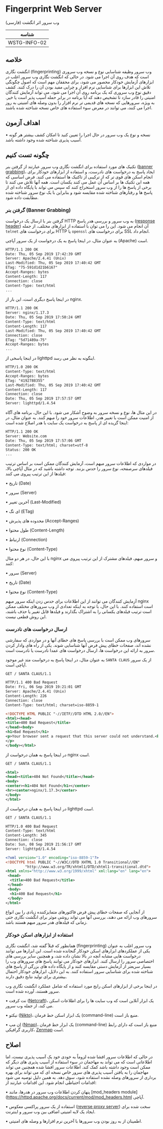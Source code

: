 # Fingerprint Web Server

وب سرور اثر انگشت (فارسی)

|شناسه          |
|------------|
|WSTG-INFO-02|

## خلاصه

انگشت نگاری (fingerprinting) وب سرور وظیفه شناسایی نوع و نسخه وب سروری است که هدف روی آن اجرا می شود. در حالی که انگشت نگاری وب سرور اغلب در ابزارهای آزمایش خودکار محصور می شود، برای محققان مهم است که اصول چگونگی تلاش این ابزارها برای شناسایی نرم افزار و چرایی مفید بودن آن را درک کنند.
کشف دقیق نوع وب سروری که یک برنامه روی آن اجرا می شود، می تواند آزمایش کنندگان امنیتی را قادر سازد تا تشخیص دهند که آیا برنامه در برابر حمله آسیب پذیر است یا خیر. به ویژه، سرورهایی که نسخه های قدیمی تر نرم افزار را بدون وصله های امنیتی به روز اجرا می کنند، می توانند در معرض سوء استفاده های خاص نسخه شناخته شده باشند.

## اهداف آزمون

• نسخه و نوع یک وب سرور در حال اجرا را تعیین کنید تا امکان کشف بیشتر هر گونه آسیب پذیری شناخته شده وجود داشته باشد.

## چگونه تست کنیم

تکنیک های مورد استفاده برای انگشت نگاری وب سرور عبارتند از گرفتن بنر ([banner grabbing](https://en.wikipedia.org/wiki/Banner_grabbing))، ایجاد پاسخ به درخواست های نادرست، و استفاده از ابزارهای خودکار برای انجام اسکن های قوی تر که از ترکیبی از تاکتیک ها استفاده می کنند. فرض اساسی که همه این تکنیک ها بر اساس آن عمل می کنند یکسان است. همه آنها تلاش می کنند تا برخی از پاسخ ها را از وب سرور استخراج کنند که سپس می تواند با پایگاه داده ای از پاسخ ها و رفتارهای شناخته شده مقایسه شود و بنابراین با یک نوع سرور شناخته شده مطابقت داده شود.

### گرفتن بنر (Banner Grabbing)

گرفتن بنر با ارسال یک درخواست HTTP به وب سرور و بررسی هدر پاسخ ([response header](https://developer.mozilla.org/en-US/docs/Glossary/Response_header)) آن انجام می شود. این را می توان با استفاده از ابزارهای مختلف، از جمله `telnet` برای درخواست های HTTP یا `openssl` برای درخواست های SSL انجام داد.

به عنوان مثال، در اینجا پاسخ به یک درخواست از یک سرور آپاچی (Apache) است.

```xml
HTTP/1.1 200 OK
Date: Thu, 05 Sep 2019 17:42:39 GMT
Server: Apache/2.4.41 (Unix)
Last-Modified: Thu, 05 Sep 2019 17:40:42 GMT
ETag: "75-591d1d21b6167"
Accept-Ranges: bytes
Content-Length: 117
Connection: close
Content-Type: text/html
...
```

در اینجا پاسخ دیگری است، این بار از nginx.

```xml
HTTP/1.1 200 OK
Server: nginx/1.17.3
Date: Thu, 05 Sep 2019 17:50:24 GMT
Content-Type: text/html
Content-Length: 117
Last-Modified: Thu, 05 Sep 2019 17:40:42 GMT
Connection: close
ETag: "5d71489a-75"
Accept-Ranges: bytes
...
```

در اینجا پاسخی از lighttpd اینگونه به نظر می رسد.

```xml
HTTP/1.0 200 OK
Content-Type: text/html
Accept-Ranges: bytes
ETag: "4192788355"
Last-Modified: Thu, 05 Sep 2019 17:40:42 GMT
Content-Length: 117
Connection: close
Date: Thu, 05 Sep 2019 17:57:57 GMT
Server: lighttpd/1.4.54
```

در این مثال ها، نوع و نسخه سرور به وضوح آشکار می شود. با این حال، برنامه های آگاه از امنیت ممکن است با تغییر هدر، اطلاعات سرور خود را مبهم کنند. به عنوان مثال، در اینجا گزیده ای از پاسخ به درخواست یک سایت با هدر اصلاح شده است:

```xml
HTTP/1.1 200 OK
Server: Website.com
Date: Thu, 05 Sep 2019 17:57:06 GMT
Content-Type: text/html; charset=utf-8
Status: 200 OK
...
```

در مواردی که اطلاعات سرور مبهم است، آزمایش کنندگان ممکن است بر اساس ترتیب فیلدهای سرصفحه، نوع سرور را حدس بزنند. توجه داشته باشید که در مثال آپاچی بالا، فیلدها از این ترتیب پیروی می کنند:

• تاریخ (Date)

• سرور (Server)

• آخرین تغییر (Last-Modified)

• ای تگ (ETag)

• محدوده های پذیرش (Accept-Ranges)

• طول محتوا (Content-Length)

• ارتباط (Connection)

• نوع محتوا (Content-Type)

با این حال، در هر دو مثال nginx و سرور مبهم، فیلدهای مشترک از این ترتیب پیروی می کنند:

• سرور (Server)

• تاریخ (Date)

• نوع محتوا (Content-Type)

آزمایش کنندگان می توانند از این اطلاعات برای حدس زدن اینکه سرور مبهم nginx است استفاده کنند. با این حال، با توجه به اینکه تعدادی از وب سرورهای مختلف ممکن است ترتیب فیلدهای یکسانی را به اشتراک بگذارند و فیلدها قابل تغییر یا حذف باشند، این روش قطعی نیست.

### ارسال درخواست های نادرست

سرورهای وب ممکن است با بررسی پاسخ های خطای آنها و در مواردی که سفارشی نشده اند، صفحات خطای پیش فرض آنها شناسایی شوند. یکی از راه های وادار کردن سرور به ارائه این درخواست ها، ارسال درخواست های عمدا نادرست یا نادرست است.

به عنوان مثال، در اینجا پاسخ به درخواست متد غیر موجود `SANTA CLAUS` از یک سرور آپاچی است.

```xml
GET / SANTA CLAUS/1.1

HTTP/1.1 400 Bad Request
Date: Fri, 06 Sep 2019 19:21:01 GMT
Server: Apache/2.4.41 (Unix)
Content-Length: 226
Connection: close
Content-Type: text/html; charset=iso-8859-1

<!DOCTYPE HTML PUBLIC "-//IETF//DTD HTML 2.0//EN">
<html><head>
<title>400 Bad Request</title>
</head><body>
<h1>Bad Request</h1>
<p>Your browser sent a request that this server could not understand.<br />
</p>
</body></html>
```

در اینجا پاسخ به همان درخواست از nginx است.

```xml
GET / SANTA CLAUS/1.1

<html>
<head><title>404 Not Found</title></head>
<body>
<center><h1>404 Not Found</h1></center>
<hr><center>nginx/1.17.3</center>
</body>
</html>
```

در اینجا پاسخ به همان درخواست از lighttpd است.

```xml
GET / SANTA CLAUS/1.1

HTTP/1.0 400 Bad Request
Content-Type: text/html
Content-Length: 345
Connection: close
Date: Sun, 08 Sep 2019 21:56:17 GMT
Server: lighttpd/1.4.54

<?xml version="1.0" encoding="iso-8859-1"?>
<!DOCTYPE html PUBLIC "-//W3C//DTD XHTML 1.0 Transitional//EN"
         "http://www.w3.org/TR/xhtml1/DTD/xhtml1-transitional.dtd">
<html xmlns="http://www.w3.org/1999/xhtml" xml:lang="en" lang="en">
 <head>
  <title>400 Bad Request</title>
 </head>
 <body>
  <h1>400 Bad Request</h1>
 </body>
</html>
```

از آنجایی که صفحات خطای پیش فرض فاکتورهای متمایزکننده زیادی را بین انواع سرورهای وب ارائه می دهند، بررسی آنها می تواند روشی موثر برای انگشت نگاری حتی زمانی که فیلدهای هدر سرور مبهم هستند باشد.

### استفاده از ابزارهای اسکن خودکار

همانطور که قبلاً گفته شد، انگشت نگاری (fingerprinting) وب سرور اغلب به عنوان یکی از عملکردهای ابزارهای اسکن خودکار گنجانده شده است. این ابزارها می توانند درخواست هایی مشابه آنچه در بالا نشان داده شد، و همچنین سایر بررسی های اختصاصی سرور را ارسال کنند. ابزارهای خودکار می توانند پاسخ های سرورهای وب را بسیار سریعتر از آزمایش دستی مقایسه کنند و از پایگاه داده های بزرگی از پاسخ های شناخته شده برای شناسایی سرور استفاده کنند. به این دلایل، ابزارهای خودکار احتمال بیشتری برای تولید نتایج دقیق دارند.

در اینجا برخی از ابزارهای اسکن رایج مورد استفاده که شامل عملکرد انگشت نگاری وب سرور هستند، آورده شده است.

• نت کرفت ([Netcraft](https://toolbar.netcraft.com/site_report))، یک ابزار آنلاین است که وب سایت ها را برای اطلاعات اسکن می کند، از جمله وب سرور.

• نیکتو ([Nikto](https://github.com/sullo/nikto))، یک ابزار اسکن خط فرمان (command-line) منبع باز است.

• اِن مپ ([Nmap](https://nmap.org/))، یک ابزار خط فرمان (command-line) منبع باز است که دارای رابط کاربری گرافیکی، [Zenmap](https://nmap.org/zenmap/) است.

## اصلاح

در حالی که اطلاعات سرور افشا شده لزوماً به خودی خود یک آسیب پذیری نیست، اما اطلاعاتی است که می تواند به مهاجمان در سوء استفاده از آسیب پذیری های دیگر که ممکن است وجود داشته باشد کمک کند. اطلاعات سرور افشا شده همچنین می تواند مهاجمان را به یافتن آسیب پذیری های سرور خاص نسخه ای که می تواند برای بهره برداری از سرورهای وصله نشده استفاده شود، سوق دهد. به همین دلیل توصیه می شود اقدامات احتیاطی انجام شود. این اقدامات عبارتند از:

• پنهان کردن اطلاعات وب سرور در هدرها، مانند [mod_headers module](https://httpd.apache.org/docs/current/mod/mod_headers.html آپاچی.

• استفاده از یک سرور پراکسی معکوس ([reverse proxy server](https://en.wikipedia.org/wiki/Proxy_server#Reverse_proxies)) سخت شده برای ایجاد یک لایه امنیتی اضافی بین وب سرور و اینترنت.

• اطمینان از به روز بودن وب سرورها با آخرین نرم افزارها و وصله های امنیتی.
